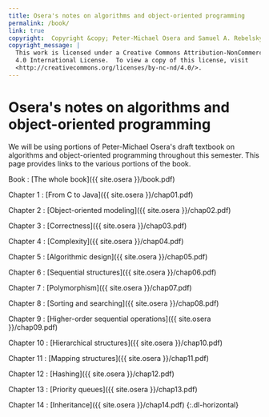 ```yaml
---
title: Osera's notes on algorithms and object-oriented programming
permalink: /book/
link: true
copyright:  Copyright &copy; Peter-Michael Osera and Samuel A. Rebelsky.
copyright_message: |
  This work is licensed under a Creative Commons Attribution-NonCommercial-NoDerivatives
  4.0 International License.  To view a copy of this license, visit
  <http://creativecommons.org/licenses/by-nc-nd/4.0/>.
---
```

# Osera's notes on algorithms and object-oriented programming

We will be using portions of Peter-Michael Osera's draft textbook on
algorithms and object-oriented programming throughout this semester.
This page provides links to the various portions of the book.

Book
  : [The whole book]({{ site.osera }}/book.pdf)

Chapter 1
  : [From C to Java]({{ site.osera }}/chap01.pdf)

Chapter 2
  : [Object-oriented modeling]({{ site.osera }}/chap02.pdf)

Chapter 3
  : [Correctness]({{ site.osera }}/chap03.pdf)

Chapter 4
  : [Complexity]({{ site.osera }}/chap04.pdf)

Chapter 5
  : [Algorithmic design]({{ site.osera }}/chap05.pdf)

Chapter 6
  : [Sequential structures]({{ site.osera }}/chap06.pdf)

Chapter 7
  : [Polymorphism]({{ site.osera }}/chap07.pdf)

Chapter 8
  : [Sorting and searching]({{ site.osera }}/chap08.pdf)

Chapter 9
  : [Higher-order sequential operations]({{ site.osera }}/chap09.pdf)

Chapter 10
  : [Hierarchical structures]({{ site.osera }}/chap10.pdf)

Chapter 11
  : [Mapping structures]({{ site.osera }}/chap11.pdf)

Chapter 12
  : [Hashing]({{ site.osera }}/chap12.pdf)

Chapter 13
  : [Priority queues]({{ site.osera }}/chap13.pdf)

Chapter 14
  : [Inheritance]({{ site.osera }}/chap14.pdf)
{:.dl-horizontal}
